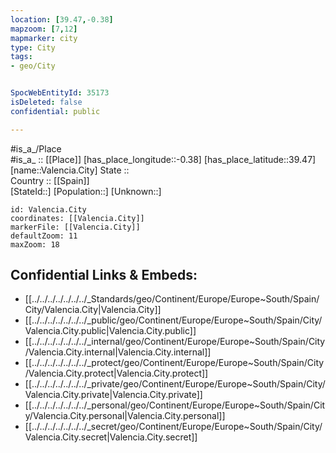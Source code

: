 ```yaml
---
location: [39.47,-0.38] 
mapzoom: [7,12] 
mapmarker: city 
type: City
tags:
- geo/City


SpocWebEntityId: 35173
isDeleted: false
confidential: public

---
```

#is_a_/Place  
#is_a_ :: [[Place]] 
[has_place_longitude::-0.38] 
[has_place_latitude::39.47] 
[name::Valencia.City] 
State ::  
Country :: [[Spain]]  
[StateId::] 
[Population::] 
[Unknown::] 


```leaflet
id: Valencia.City
coordinates: [[Valencia.City]] 
markerFile: [[Valencia.City]] 
defaultZoom: 11 
maxZoom: 18
```


## Confidential Links & Embeds: 
- [[../../../../../../../_Standards/geo/Continent/Europe/Europe~South/Spain/City/Valencia.City|Valencia.City]] 
- [[../../../../../../../_public/geo/Continent/Europe/Europe~South/Spain/City/Valencia.City.public|Valencia.City.public]] 
- [[../../../../../../../_internal/geo/Continent/Europe/Europe~South/Spain/City/Valencia.City.internal|Valencia.City.internal]] 
- [[../../../../../../../_protect/geo/Continent/Europe/Europe~South/Spain/City/Valencia.City.protect|Valencia.City.protect]] 
- [[../../../../../../../_private/geo/Continent/Europe/Europe~South/Spain/City/Valencia.City.private|Valencia.City.private]] 
- [[../../../../../../../_personal/geo/Continent/Europe/Europe~South/Spain/City/Valencia.City.personal|Valencia.City.personal]] 
- [[../../../../../../../_secret/geo/Continent/Europe/Europe~South/Spain/City/Valencia.City.secret|Valencia.City.secret]] 
